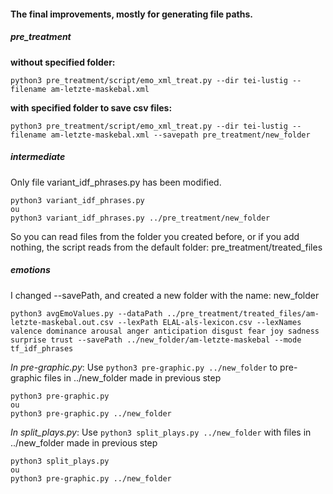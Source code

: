 #### The final improvements, mostly for generating file paths.

##### pre_treatment

**without specified folder:**
```
python3 pre_treatment/script/emo_xml_treat.py --dir tei-lustig --filename am-letzte-maskebal.xml 
```
**with specified folder to save csv files:**
```
python3 pre_treatment/script/emo_xml_treat.py --dir tei-lustig --filename am-letzte-maskebal.xml --savepath pre_treatment/new_folder
```

##### intermediate
Only file variant_idf_phrases.py has been modified.
```
python3 variant_idf_phrases.py
ou
python3 variant_idf_phrases.py ../pre_treatment/new_folder
``` 
So you can read files from the folder you created before, or if you add nothing, the script reads from the default folder: pre_treatment/treated_files

##### emotions

I changed --savePath, and created a new folder with the name: new_folder
```
python3 avgEmoValues.py --dataPath ../pre_treatment/treated_files/am-letzte-maskebal.out.csv --lexPath ELAL-als-lexicon.csv --lexNames valence dominance arousal anger anticipation disgust fear joy sadness surprise trust --savePath ../new_folder/am-letzte-maskebal --mode tf_idf_phrases
```
*In pre-graphic.py*:
Use ```python3 pre-graphic.py ../new_folder``` to pre-graphic files in ../new_folder made in previous step

```
python3 pre-graphic.py
ou
python3 pre-graphic.py ../new_folder
```

*In split_plays.py*:
Use ```python3 split_plays.py ../new_folder``` with files in ../new_folder made in previous step

```
python3 split_plays.py
ou
python3 pre-graphic.py ../new_folder
```
